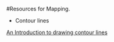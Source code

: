 
#Resources for Mapping.  

* Contour lines

[An Introduction to drawing contour lines](https://www.youtube.com/watch?v=qtwgHYPtPmI)

